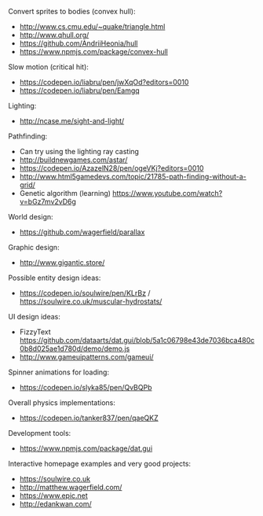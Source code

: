 Convert sprites to bodies (convex hull):
- http://www.cs.cmu.edu/~quake/triangle.html
- http://www.qhull.org/
- https://github.com/AndriiHeonia/hull
- https://www.npmjs.com/package/convex-hull

Slow motion (critical hit):
- https://codepen.io/liabru/pen/jwXqOd?editors=0010
- https://codepen.io/liabru/pen/Eamgq

Lighting:
- http://ncase.me/sight-and-light/

Pathfinding:
- Can try using the lighting ray casting
- http://buildnewgames.com/astar/
- https://codepen.io/AzazelN28/pen/ogeVKj?editors=0010
- http://www.html5gamedevs.com/topic/21785-path-finding-without-a-grid/
- Genetic algorithm (learning) https://www.youtube.com/watch?v=bGz7mv2vD6g

World design:
- https://github.com/wagerfield/parallax

Graphic design:
- http://www.gigantic.store/

Possible entity design ideas:
- https://codepen.io/soulwire/pen/KLrBz / https://soulwire.co.uk/muscular-hydrostats/

UI design ideas:
- FizzyText https://github.com/dataarts/dat.gui/blob/5a1c06798e43de7036bca480c0b8d025ae1d780d/demo/demo.js
- http://www.gameuipatterns.com/gameui/

Spinner animations for loading:
- https://codepen.io/slyka85/pen/QvBQPb

Overall physics implementations:
- https://codepen.io/tanker837/pen/qaeQKZ

Development tools:
- https://www.npmjs.com/package/dat.gui

Interactive homepage examples and very good projects:
- https://soulwire.co.uk
- http://matthew.wagerfield.com/
- https://www.epic.net
- http://edankwan.com/
